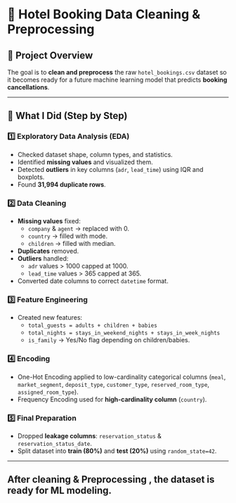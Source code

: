 # 🏨 Hotel Booking Data Cleaning & Preprocessing  

## 📌 Project Overview    
The goal is to **clean and preprocess** the raw `hotel_bookings.csv` dataset so it becomes ready for a future machine learning model that predicts **booking cancellations**.  

---

## 🔎 What I Did (Step by Step)  

### 1️⃣ Exploratory Data Analysis (EDA)  
- Checked dataset shape, column types, and statistics.  
- Identified **missing values** and visualized them.  
- Detected **outliers** in key columns (`adr`, `lead_time`) using IQR and boxplots.  
- Found **31,994 duplicate rows**.  

### 2️⃣ Data Cleaning  
- **Missing values** fixed:  
  - `company` & `agent` → replaced with 0.  
  - `country` → filled with mode.  
  - `children` → filled with median.  
- **Duplicates** removed.  
- **Outliers** handled:  
  - `adr` values > 1000 capped at 1000.  
  - `lead_time` values > 365 capped at 365.  
- Converted date columns to correct `datetime` format.  

### 3️⃣ Feature Engineering  
- Created new features:  
  - `total_guests = adults + children + babies`  
  - `total_nights = stays_in_weekend_nights + stays_in_week_nights`  
  - `is_family` → Yes/No flag depending on children/babies.  

### 4️⃣ Encoding  
- One-Hot Encoding applied to low-cardinality categorical columns (`meal`, `market_segment`, `deposit_type`, `customer_type`, `reserved_room_type`, `assigned_room_type`).
- Frequency Encoding used for **high-cardinality column** (`country`).  

### 5️⃣ Final Preparation  
- Dropped **leakage columns**: `reservation_status` & `reservation_status_date`.  
- Split dataset into **train (80%)** and **test (20%)** using `random_state=42`.  

---
 
## After cleaning & Preprocessing , the dataset is **ready for ML modeling**.  
 
